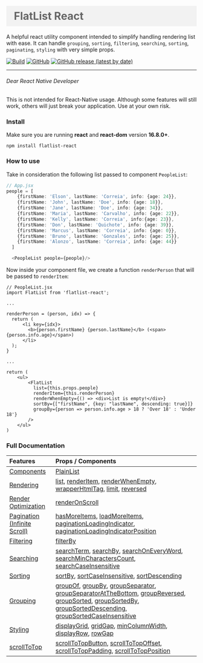 <h1
style="
color: #666;
background-color: #f2f2f2;
padding: 10px 20px;
">
FlatList React
</h1>

A helpful react utility component intended to simplify handling rendering list with ease.
It can handle `grouping`, `sorting`, `filtering`, `searching`, `sorting`, `paginating`, `styling` with very simple props.

[![Build](https://github.com/beforesemicolon/flatlist-react/workflows/Node.js%20CI/badge.svg)](https://github.com/beforesemicolon/flatlist-react/actions)
[![GitHub](https://img.shields.io/github/license/beforesemicolon/flatlist-react)](https://github.com/beforesemicolon/flatlist-react/blob/master/LICENSE)
[![GitHub release (latest by date)](https://img.shields.io/github/v/release/beforesemicolon/flatlist-react)](https://www.npmjs.com/package/flatlist-react)

---

###### Dear React Native Developer
This is not intended for React-Native usage. Although some features will still work, others will just break your application. Use at your own risk.

### Install

Make sure you are running **react** and **react-dom** version **16.8.0+**.

```npm install flatlist-react```

### How to use

Take in consideration the following list passed to component `PeopleList`:

```ts
// App.jsx
people = [
    {firstName: 'Elson', lastName: 'Correia', info: {age: 24}},
    {firstName: 'John', lastName: 'Doe', info: {age: 18}},
    {firstName: 'Jane', lastName: 'Doe', info: {age: 34}},
    {firstName: 'Maria', lastName: 'Carvalho', info: {age: 22}},
    {firstName: 'Kelly', lastName: 'Correia', info:{age: 23}},
    {firstName: 'Don', lastName: 'Quichote', info: {age: 39}},
    {firstName: 'Marcus', lastName: 'Correia', info: {age: 0}},
    {firstName: 'Bruno', lastName: 'Gonzales', info: {age: 25}},
    {firstName: 'Alonzo', lastName: 'Correia', info: {age: 44}}
  ]

  <PeopleList people={people}/>
```

Now inside your component file, we create a function `renderPerson` that will be passed to `renderItem`:

```tsx
// PeopleList.jsx
import FlatList from 'flatlist-react';

...

renderPerson = (person, idx) => {
  return (
      <li key={idx}>
        <b>{person.firstName} {person.lastName}</b> (<span>{person.info.age}</span>)
      </li>
  );
}

...

return (
    <ul>
        <FlatList
          list={this.props.people}
          renderItem={this.renderPerson}
          renderWhenEmpty={() => <div>List is empty!</div>}
          sortBy={["firstName", {key: "lastName", descending: true}]}
          groupBy={person => person.info.age > 18 ? 'Over 18' : 'Under 18'}
        />
    </ul>
)
```
### Full Documentation

| Features        | Props / Components        |
| :------------- | :------------- |
| [Components](https://github.com/beforesemicolon/flatlist-react/blob/master/documentation/Doc.md#components)  | [PlainList](https://github.com/beforesemicolon/flatlist-react/blob/master/documentation/Doc.md#plainlist) |
| [Rendering](https://github.com/beforesemicolon/flatlist-react/blob/master/documentation/Doc.md#rendering)      | [list](https://github.com/beforesemicolon/flatlist-react/blob/master/documentation/Doc.md#list-and-renderitem), [renderItem](https://github.com/beforesemicolon/flatlist-react/blob/master/documentation/Doc.md#list-and-renderitem), [renderWhenEmpty](https://github.com/beforesemicolon/flatlist-react/blob/master/documentation/Doc.md#renderwhenempty), [wrapperHtmlTag](https://github.com/beforesemicolon/flatlist-react/blob/master/documentation/Doc.md#wrapperhtmltag), [limit](https://github.com/beforesemicolon/flatlist-react/blob/master/documentation/Doc.md#limit), [reversed](https://github.com/beforesemicolon/flatlist-react/blob/master/documentation/Doc.md#reversed) |
| [Render Optimization](https://github.com/beforesemicolon/flatlist-react/blob/master/documentation/Doc.md#render-optimization) | [renderOnScroll](https://github.com/beforesemicolon/flatlist-react/blob/master/documentation/Doc.md#renderonscroll) |
| [Pagination (Infinite Scroll)](https://github.com/beforesemicolon/flatlist-react/blob/master/documentation/Doc.md#pagination)   | [hasMoreItems](https://github.com/beforesemicolon/flatlist-react/blob/master/documentation/Doc.md#hasmoreitems), [loadMoreItems](https://github.com/beforesemicolon/flatlist-react/blob/master/documentation/Doc.md#loadmoreitems), [paginationLoadingIndicator](https://github.com/beforesemicolon/flatlist-react/blob/master/documentation/Doc.md#paginationloadingindicator), [paginationLoadingIndicatorPosition](https://github.com/beforesemicolon/flatlist-react/blob/master/documentation/Doc.md#paginationloadingindicatorposition) |
| [Filtering](https://github.com/beforesemicolon/flatlist-react/blob/master/documentation/Doc.md#filtering) | [filterBy](https://github.com/beforesemicolon/flatlist-react/blob/master/documentation/Doc.md#filterby) |
| [Searching](https://github.com/beforesemicolon/flatlist-react/blob/master/documentation/Doc.md#searching) | [searchTerm](https://github.com/beforesemicolon/flatlist-react/blob/master/documentation/Doc.md#searchterm), [searchBy](https://github.com/beforesemicolon/flatlist-react/blob/master/documentation/Doc.md#searchby), [searchOnEveryWord](https://github.com/beforesemicolon/flatlist-react/blob/master/documentation/Doc.md#searchoneveryword), [searchMinCharactersCount](https://github.com/beforesemicolon/flatlist-react/blob/master/documentation/Doc.md#searchmincharacterscount), [searchCaseInsensitive](https://github.com/beforesemicolon/flatlist-react/blob/master/documentation/Doc.md#searchcaseinsensitive)    |
| [Sorting](https://github.com/beforesemicolon/flatlist-react/blob/master/documentation/Doc.md#sorting)  | [sortBy](https://github.com/beforesemicolon/flatlist-react/blob/master/documentation/Doc.md#sortby), [sortCaseInsensitive](https://github.com/beforesemicolon/flatlist-react/blob/master/documentation/Doc.md#sortcaseinsensitive), [sortDescending](https://github.com/beforesemicolon/flatlist-react/blob/master/documentation/Doc.md#sortdescending)    |
| [Grouping](https://github.com/beforesemicolon/flatlist-react/blob/master/documentation/Doc.md#grouping) | [groupOf](https://github.com/beforesemicolon/flatlist-react/blob/master/documentation/Doc.md#groupof), [groupBy](https://github.com/beforesemicolon/flatlist-react/blob/master/documentation/Doc.md#groupby), [groupSeparator](https://github.com/beforesemicolon/flatlist-react/blob/master/documentation/Doc.md#groupseparator), [groupSeparatorAtTheBottom](https://github.com/beforesemicolon/flatlist-react/blob/master/documentation/Doc.md#groupseparatoratthebottom), [groupReversed](https://github.com/beforesemicolon/flatlist-react/blob/master/documentation/Doc.md#groupreversed), [groupSorted](https://github.com/beforesemicolon/flatlist-react/blob/master/documentation/Doc.md#groupsorted), [groupSortedBy](https://github.com/beforesemicolon/flatlist-react/blob/master/documentation/Doc.md#groupsortedby), [groupSortedDescending](https://github.com/beforesemicolon/flatlist-react/blob/master/documentation/Doc.md#groupsorteddescending), [groupSortedCaseInsensitive](https://github.com/beforesemicolon/flatlist-react/blob/master/documentation/Doc.md#groupsortedcaseinsensitive) |
| [Styling](https://github.com/beforesemicolon/flatlist-react/blob/master/documentation/Doc.md#styling) | [displayGrid](https://github.com/beforesemicolon/flatlist-react/blob/master/documentation/Doc.md#displaygrid), [gridGap](https://github.com/beforesemicolon/flatlist-react/blob/master/documentation/Doc.md#gridgap), [minColumnWidth](https://github.com/beforesemicolon/flatlist-react/blob/master/documentation/Doc.md#mincolumnwidth), [displayRow](https://github.com/beforesemicolon/flatlist-react/blob/master/documentation/Doc.md#displayrow), [rowGap](https://github.com/beforesemicolon/flatlist-react/blob/master/documentation/Doc.md#rowgap)  |
| [scrollToTop](https://github.com/beforesemicolon/flatlist-react/blob/master/documentation/Doc.md#scrolltotop) |[scrollToTopButton](https://github.com/beforesemicolon/flatlist-react/blob/master/documentation/Doc.md#scrolltotopbutton), [scrollToTopOffset](https://github.com/beforesemicolon/flatlist-react/blob/master/documentation/Doc.md#scrolltotopoffset), [scrollToTopPadding](https://github.com/beforesemicolon/flatlist-react/blob/master/documentation/Doc.md#scrolltotoppadding), [scrollToTopPosition](https://github.com/beforesemicolon/flatlist-react/blob/master/documentation/Doc.md#scrolltotopposition) |
